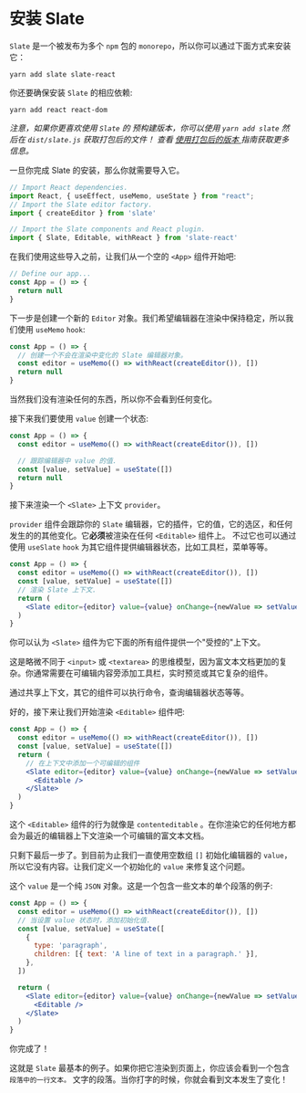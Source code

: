 # 安装 Slate

`Slate` 是一个被发布为多个 `npm` 包的 `monorepo`，所以你可以通过下面方式来安装它：

```
yarn add slate slate-react
```

你还要确保安装 `Slate` 的相应依赖:

```
yarn add react react-dom
```

*注意，如果你更喜欢使用 `Slate` 的 预构建版本，你可以使用 `yarn add slate` 然后在 `dist/slate.js` 获取打包后的文件！ 查看 [使用打包后的版本 ](./XX-using-the-bundled-source.md) 指南获取更多信息。*

一旦你完成 Slate 的安装，那么你就需要导入它。


```jsx
// Import React dependencies.
import React, { useEffect, useMemo, useState } from "react";
// Import the Slate editor factory.
import { createEditor } from 'slate'

// Import the Slate components and React plugin.
import { Slate, Editable, withReact } from 'slate-react'
```

在我们使用这些导入之前，让我们从一个空的 `<App>` 组件开始吧:

```jsx
// Define our app...
const App = () => {
  return null
}
```

下一步是创建一个新的 `Editor` 对象。我们希望编辑器在渲染中保持稳定，所以我们使用 `useMemo` `hook`:

```jsx
const App = () => {
  // 创建一个不会在渲染中变化的 Slate 编辑器对象。
  const editor = useMemo(() => withReact(createEditor()), [])
  return null
}
```

当然我们没有渲染任何的东西，所以你不会看到任何变化。

接下来我们要使用 `value` 创建一个状态:

```jsx
const App = () => {
  const editor = useMemo(() => withReact(createEditor()), [])

  // 跟踪编辑器中 value 的值.
  const [value, setValue] = useState([])
  return null
}
```

接下来渲染一个 `<Slate>` 上下文 `provider`。

`provider` 组件会跟踪你的 `Slate` 编辑器，它的插件，它的值，它的选区，和任何发生的的其他变化。它**必须**被渲染在任何 `<Editable>` 组件上。 不过它也可以通过使用 `useSlate` `hook` 为其它组件提供编辑器状态，比如工具栏，菜单等等。

```jsx
const App = () => {
  const editor = useMemo(() => withReact(createEditor()), [])
  const [value, setValue] = useState([])
  // 渲染 Slate 上下文.
  return (
    <Slate editor={editor} value={value} onChange={newValue => setValue(newValue)} />
  )
}
```

你可以认为 `<Slate>` 组件为它下面的所有组件提供一个"受控的"上下文。

这是略微不同于 `<input>` 或 `<textarea>` 的思维模型，因为富文本文档更加的复杂。你通常需要在可编辑内容旁添加工具栏，实时预览或其它复杂的组件。

通过共享上下文，其它的组件可以执行命令，查询编辑器状态等等。

好的，接下来让我们开始渲染 `<Editable>` 组件吧:

```jsx
const App = () => {
  const editor = useMemo(() => withReact(createEditor()), [])
  const [value, setValue] = useState([])
  return (
    // 在上下文中添加一个可编辑的组件
    <Slate editor={editor} value={value} onChange={newValue => setValue(newValue)}>
      <Editable />
    </Slate>
  )
}
```

这个 `<Editable>` 组件的行为就像是 `contenteditable` 。在你渲染它的任何地方都会为最近的编辑器上下文渲染一个可编辑的富文本文档。

只剩下最后一步了。到目前为止我们一直使用空数组 `[]` 初始化编辑器的 `value`，所以它没有内容。让我们定义一个初始化的 `value` 来修复这个问题。

这个 `value` 是一个纯 `JSON` 对象。这是一个包含一些文本的单个段落的例子:

```jsx
const App = () => {
  const editor = useMemo(() => withReact(createEditor()), [])
  // 当设置 value 状态时，添加初始化值.
  const [value, setValue] = useState([
    {
      type: 'paragraph',
      children: [{ text: 'A line of text in a paragraph.' }],
    },
  ])

  return (
    <Slate editor={editor} value={value} onChange={newValue => setValue(newValue)}>
      <Editable />
    </Slate>
  )
}
```

你完成了！

这就是 `Slate` 最基本的例子。如果你把它渲染到页面上，你应该会看到一个包含 `段落中的一行文本。` 文字的段落。当你打字的时候，你就会看到文本发生了变化！

